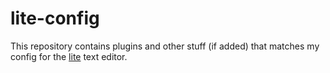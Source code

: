 # lite-config
This repository contains plugins and other stuff (if added) that matches my config for the [lite](https://github.com/rxi/lite) text editor.
